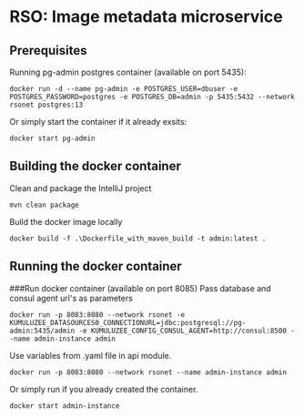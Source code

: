 # RSO: Image metadata microservice

## Prerequisites

Running pg-admin postgres container (available on port 5435):
```shell
docker run -d --name pg-admin -e POSTGRES_USER=dbuser -e POSTGRES_PASSWORD=postgres -e POSTGRES_DB=admin -p 5435:5432 --network rsonet postgres:13
```
Or simply start the container if it already exsits:
```shell
docker start pg-admin
```

## Building the docker container

Clean and package the IntelliJ project
```shell
mvn clean package
```
Build the docker image locally
```shell
docker build -f .\Dockerfile_with_maven_build -t admin:latest .
```
## Running the docker container

###Run docker container (available on port 8085)
Pass database and consul agent url's as parameters
```shell
docker run -p 8083:8080 --network rsonet -e KUMULUZEE_DATASOURCES0_CONNECTIONURL=jdbc:postgresql://pg-admin:5435/admin -e KUMULUZEE_CONFIG_CONSUL_AGENT=http://consul:8500 --name admin-instance admin
```
Use variables from .yaml file in api module.
```shell
docker run -p 8083:8080 --network rsonet --name admin-instance admin
```
Or simply run if you already created the container.
```shell
docker start admin-instance
```
